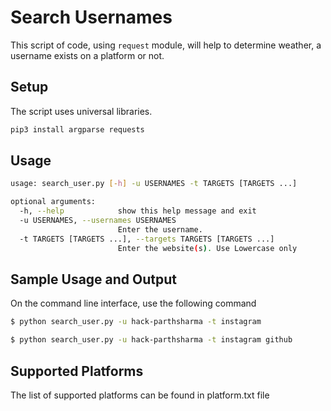 # Search Usernames

This script of code, using `request` module, will  help to determine weather, a username exists on a platform or not.

## Setup

The script uses universal libraries.

```bash
pip3 install argparse requests
```

## Usage

```bash
usage: search_user.py [-h] -u USERNAMES -t TARGETS [TARGETS ...]

optional arguments:
  -h, --help            show this help message and exit
  -u USERNAMES, --usernames USERNAMES
                        Enter the username.
  -t TARGETS [TARGETS ...], --targets TARGETS [TARGETS ...]
                        Enter the website(s). Use Lowercase only
```

## Sample Usage and Output

On the command line interface, use the following command 

```bash
$ python search_user.py -u hack-parthsharma -t instagram

$ python search_user.py -u hack-parthsharma -t instagram github
```

## Supported Platforms

The list of supported platforms can be found in platform.txt file
